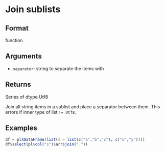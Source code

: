 # Join sublists

## Format

function

## Arguments

- `separator`: string to separate the items with

## Returns

Series of dtype Utf8

Join all string items in a sublist and place a separator between them. This errors if inner type of list `!= Utf8`.

## Examples

```r
df = pl$DataFrame(list(s = list(c("a","b","c"), c("x","y"))))
df$select(pl$col("s")$arr$join(" "))
```